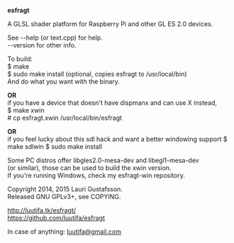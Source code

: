 **esfragt**

A GLSL shader platform for Raspberry Pi and other GL ES 2.0 devices.

See --help (or text.cpp) for help.  
--version for other info.

To build:  
    $ make  
    $ sudo make install (optional, copies esfragt to /usr/local/bin)  
    And do what you want with the binary.  

**OR**  
if you have a device that doesn't have dispmanx and can use X instead,  
    $ make xwin  
    # cp esfragt.xwin /usr/local/bin/esfragt

**OR**  
if you feel lucky about this sdl hack and want a better windowing support
    $ make sdlwin
    $ sudo make install

Some PC distros offer libgles2.0-mesa-dev and libegl1-mesa-dev  
(or similar), those can be used to build the xwin version.  
If you're running Windows, check my esfragt-win repository.

Copyright 2014, 2015 Lauri Gustafsson.  
Released GNU GPLv3+, see COPYING.

<http://luutifa.tk/esfragt/>  
<https://github.com/luutifa/esfragt>

In case of anything: luutifa@gmail.com
